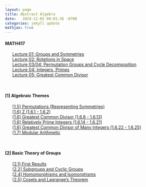 ```yaml
---
layout: page
title: Abstract Algebra
date:   2024-12-05 09:01:36 -0700
categories: jekyll update
mathjax: true
---
```

<h4> MATH417 </h4>
<ol style="list-style-type:none;">
       <li><a href="/jekyll/update/2025/01/24/math417-01-groups-and-symmetries.html">
       Lecture 01: Groups and Symmetries
       </a></li>
       <li><a href="/jekyll/update/2025/01/25/math417-02-rotations-in-space.html">
       Lecture 02: Rotations in Space
       </a></li>
       <li><a href="/jekyll/update/2025/01/26/math417-03-permutation-groups-cycle-decomposition.html">
       Lecture 03/04: Permutation Groups and Cycle Decomposition
       </a></li>
       <li><a href="/jekyll/update/2025/01/27/math417-04-integers.html">
       Lecture 04: Integers, Primes
       </a></li>
       <li><a href="/jekyll/update/2025/01/28/math417-05-gcd.html">
       Lecture 05: Greatest Common Divisor
       </a></li>
   </ol>
<br>
<!------------------------ [1] Algebraic Themes --------------------------->
<h4> [1] Algebraic Themes </h4>
<ol style="list-style-type:none;">
       <!--
	   <li><a href="/jekyll/update/2024/11/12/1.2-symmetries.html">
       [1.2] Symmetries
       </a></li>
	   -->
       <li><a href="/jekyll/update/2024/11/13/1.5-permutations.html">
       [1.5] Permutations (Representing Symmetries)
       </a></li>
	   <li><a href="/jekyll/update/2024/11/01/1.6-z.html">
        [1.6] Z (1.6.1 - 1.6.2)
       </a></li>
	   <li><a href="/jekyll/update/2024/11/04/1.6-gcd.html">
        [1.6] Greatest Common Divisor (1.6.8 - 1.6.13)
       </a></li>
	   <li><a href="/jekyll/update/2024/11/05/1.6-relatively-prime.html">
        [1.6] Relatively Prime Integers (1.6.14 - 1.6.21)
       </a></li>	   
	   <li><a href="/jekyll/update/2024/11/06/1.6-gcd-many.html">
        [1.6] Greatest Common Divisor of Many Integers (1.6.22 - 1.6.25)
       </a></li>
	   <li><a href="/jekyll/update/2024/11/07/1.7-modular-arthmetic.html">
        [1.7] Modular Arithmetic
       </a></li>
   </ol>
<br>
<!------------------------ [2] Basic Theory of Groups --------------------------->
<h4> [2] Basic Theory of Groups </h4>
<ol style="list-style-type:none;">
	   <li><a href="/jekyll/update/2024/11/09/2.1-first-results.html">
        [2.1] First Results
       </a></li>
	   <li><a href="/jekyll/update/2024/11/10/2.2-subgroups.html">
        [2.2] Subgroups and Cyclic Groups
       </a></li>
	   <li><a href="/jekyll/update/2024/11/11/2.4-homomorphisms-isomorphisms.html">
        [2.4] Homomorphisms and Isomorphisms
       </a></li>
	   <li><a href="/jekyll/update/2025/01/01/2.5-cosets-lagrange.html">
        [2.5] Cosets and Lagrange’s Theorem
       </a></li>
   </ol>
<br>